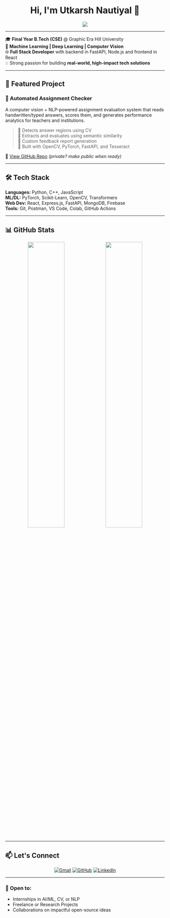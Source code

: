 <h1 align="center">Hi, I'm Utkarsh Nautiyal 👋</h1>

<p align="center">
  <a href="https://github.com/utcrxsh">
    <img src="https://readme-typing-svg.herokuapp.com?center=true&lines=Machine+Learning+Engineer+%7C+Full+Stack+Developer;Computer+Vision+%7C+NLP+%7C+LLM+Engineer;Final+Year+CS+Student;Driven+by+Impact+%26+Learning&font=Fira%20Code&color=66CCFF&width=500&height=45">
  </a>
</p>

---

🎓 **Final Year B.Tech (CSE)** @ Graphic Era Hill University  
🤖 **Machine Learning | Deep Learning | Computer Vision**  
🌐 **Full Stack Developer** with backend in FastAPI, Node.js and frontend in React  
💡 Strong passion for building **real-world, high-impact tech solutions**

---

## 🚀 Featured Project

### 🧠 Automated Assignment Checker

A computer vision + NLP-powered assignment evaluation system that reads handwritten/typed answers, scores them, and generates performance analytics for teachers and institutions.

> 🔹 Detects answer regions using CV  
> 🔹 Extracts and evaluates using semantic similarity  
> 🔹 Custom feedback report generation  
> 🔹 Built with OpenCV, PyTorch, FastAPI, and Tesseract  

📂 [View GitHub Repo](https://github.com/utcrxsh/automated-assignment-checker) *(private? make public when ready)*

---

## 🛠️ Tech Stack

**Languages:** Python, C++, JavaScript  
**ML/DL:** PyTorch, Scikit-Learn, OpenCV, Transformers  
**Web Dev:** React, Express.js, FastAPI, MongoDB, Firebase  
**Tools:** Git, Postman, VS Code, Colab, GitHub Actions

---

## 📊 GitHub Stats

<p align="center">
  <img src="https://github-readme-stats.vercel.app/api?username=utcrxsh&show_icons=true&theme=algolia" width="48%" />
  <img src="https://github-readme-streak-stats.herokuapp.com?user=utcrxsh&theme=algolia" width="48%" />
</p>

---

## 📫 Let's Connect

<p align="center">
  <a href="mailto:utkarshnautiyal321@gmail.com"><img src="https://img.icons8.com/bubbles/50/000000/gmail.png" alt="Gmail"/></a>
  <a href="https://github.com/utcrxsh"><img src="https://img.icons8.com/bubbles/50/000000/github.png" alt="GitHub"/></a>
  <a href="https://www.linkedin.com/in/utkarshnautiyal/"><img src="https://img.icons8.com/bubbles/50/000000/linkedin.png" alt="LinkedIn"/></a>
</p>

---

### 🤝 Open to:
- Internships in AI/ML, CV, or NLP  
- Freelance or Research Projects  
- Collaborations on impactful open-source ideas

<!-- Made with ❤️ by Utkarsh Nautiyal -->
